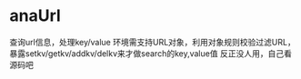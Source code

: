 # anaUrl
查询url信息，处理key/value
环境需支持URL对象，利用对象规则校验过滤URL，暴露setkv/getkv/addkv/delkv来才做search的key,value值
反正没人用，自己看源码吧

